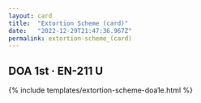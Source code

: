 ```yaml
---
layout: card
title:  "Extortion Scheme (card)"
date:   "2022-12-29T21:47:36.967Z"
permalink: extortion-scheme_(card)
---
```


## DOA 1st &middot; EN-211 U

{% include templates/extortion-scheme-doa1e.html %}
